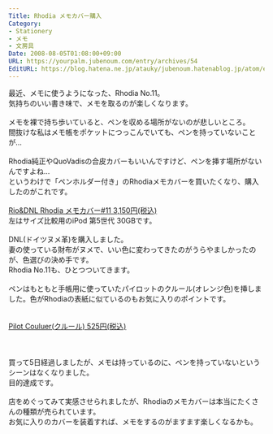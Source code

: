 ```yaml
---
Title: Rhodia メモカバー購入
Category:
- Stationery
- メモ
- 文房具
Date: 2008-08-05T01:08:00+09:00
URL: https://yourpalm.jubenoum.com/entry/archives/54
EditURL: https://blog.hatena.ne.jp/atauky/jubenoum.hatenablog.jp/atom/entry/6653458415120883961
---
```


最近、メモに使うようになった、Rhodia No.11。<br />気持ちのいい書き味で、メモを取るのが楽しくなります。<br /><br />メモを裸で持ち歩いていると、ペンを収める場所がないのが悲しいところ。<br />間抜けな私はメモ帳をポケットにつっこんでいても、ペンを持っていないことが...<br /><br />Rhodia純正やQuoVadisの合皮カバーもいいんですけど、ペンを挿す場所がないんですよね...<br />というわけで「ペンホルダー付き」のRhodiaメモカバーを買いたくなり、購入したのがこれです。<br /><br /><a href="http://hb.afl.rakuten.co.jp/hgc/0cf55864.f06a8f74.0cf55865.7e99b7ca/?pc=http%3a%2f%2fitem.rakuten.co.jp%2fslip-on%2f404285%2f%3fscid%3daf_ich_link_txt&m=http%3a%2f%2fm.rakuten.co.jp%2fslip-on%2fi%2f10000724%2f" target="_blank">Rio&DNL Rhodia メモカバー#11 3,150円(税込)</a>
<br />左はサイズ比較用のiPod 第5世代 30GBです。<br /><br />DNL(ドイツヌメ革)を購入しました。<br />妻の使っている財布がヌメで、いい色に変わってきたのがうらやましかったのが、色選びの決め手です。<br />Rhodia No.11も、ひとつついてきます。<br /><br />ペンはもともと手帳用に使っていたパイロットのクルール(オレンジ色)を挿しました。色がRhodiaの表紙に似ているのもお気に入りのポイントです。<br /><br /><a href="http://pt.afl.rakuten.co.jp/c/0867c011.216c3a06/?url=http%3a%2f%2fitem.rakuten.co.jp%2fkyotobunguya%2fcouleur-bp%2f" target="_blank"><br />Pilot Couluer(クルール) 525円(税込)<br /></a><br /><br /><br />買って5日経過しましたが、メモは持っているのに、ペンを持っていないというシーンはなくなりました。<br />目的達成です。<br /><br />店をめぐってみて実感させられましたが、Rhodiaのメモカバーは本当にたくさんの種類が売られています。<br />お気に入りのカバーを装着すれば、メモをするのがますます楽しくなるかも。

